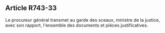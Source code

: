 Article R743-33
----
Le procureur général transmet au garde des sceaux, ministre de la justice, avec
son rapport, l'ensemble des documents et pièces justificatives.
